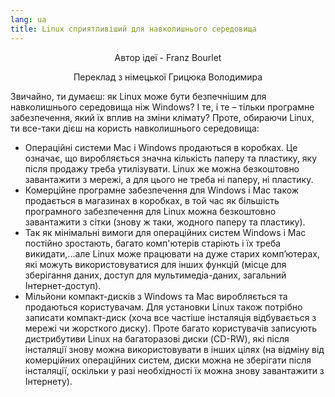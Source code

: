 ```yaml
---
lang: ua
title: Linux сприятливіший для навколишнього середовища
---
```


<p align="center">Автор ідеї - Franz Bourlet
<p align="center">Переклад з німецької Грицюка  Володимира

Звичайно, ти думаєш: як Linux може бути безпечнішим для навколишнього середовища ніж Windows? І те, і те – тільки програмне забезпечення, який їх вплив на зміни клімату? Проте, обираючи Linux,  ти все-таки дієш на користь навколишнього середовища:

<ul>

<li>Операційні системи Mac і Windows продаються в коробках. Це означає, що виробляється значна кількість паперу та пластику, яку після продажу треба утилізувати. Linux же можна безкоштовно завантажити з мережі, а для цього не треба ні паперу, ні пластику.</li>

<li>Комерційне програмне забезпечення для Windows і Mac також продається в магазинах в коробках, в той час як більшість програмного забезпечення для Linux можна безкоштовно завантажити з сітки (знову ж таки, жодного паперу та пластику).</li>

<li>Так як  мінімальні вимоги для операційних систем Windows і Mac постійно зростають, багато комп'ютерів старіють і їх треба викидати,...але Linuх може працювати на дуже старих комп’ютерах, які можуть використовуватися для інших функцій (місце для зберігання даних, доступ для мультимедіа-даних, загальний Інтернет-доступ).</li>

<li>Мільйони компакт-дисків з Windows та Mac виробляється та продаються користувачам. Для установки Linux також потрібно записати компакт-диск (хоча все частіше інсталяція відбувається з мережі чи жорсткого диску). Проте багато користувачів записують дистрибутиви Linuх на багаторазові диски (CD-RW), які після інсталяції знову можна використовувати в інших цілях (на відміну від комерційних  операційних систем, диски можна не зберігати після інсталяції, оскільки у разі необхідності їх можна знову завантажити з Інтернету).</li>

</ul>




